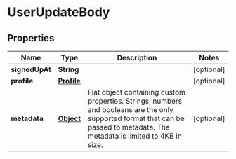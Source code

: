 

# UserUpdateBody

## Properties

Name | Type | Description | Notes
------------ | ------------- | ------------- | -------------
**signedUpAt** | **String** |  |  [optional]
**profile** | [**Profile**](Profile.md) |  |  [optional]
**metadata** | [**Object**](.md) | Flat object containing custom properties. Strings, numbers and booleans  are the only supported format that can be passed to metadata. The metadata is limited to 4KB in size.  |  [optional]



